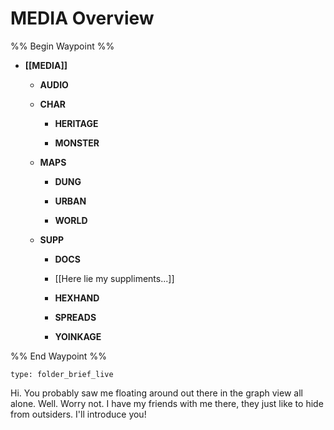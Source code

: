 # MEDIA Overview
%% Begin Waypoint %%
- **[[MEDIA]]**
	- **AUDIO**

	- **CHAR**
		- **HERITAGE**

		- **MONSTER**

	- **MAPS**
		- **DUNG**

		- **URBAN**
		- **WORLD**

	- **SUPP**
		- **DOCS**

		- [[Here lie my suppliments...]]
		- **HEXHAND**

		- **SPREADS**

		- **YOINKAGE**


%% End Waypoint %%
 
```ccard
type: folder_brief_live
```
 
Hi. You probably saw me floating around out there in the graph view all alone. Well. Worry not. I have my friends with me there, they just like to hide from outsiders. I'll introduce you!